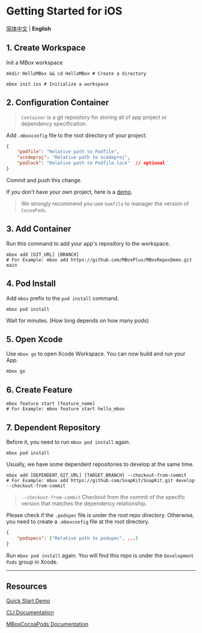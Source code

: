 # Getting Started for iOS

[简体中文](https://github.com/MBoxPlus/mbox/wiki/Getting-Started-iOS-cn) | **English**

## 1. Create Workspace

Init a MBox workspace

```shell
mkdir HelloMBox && cd HelloMBox # Create a directory

mbox init ios # Initialize a workspace
```

## 2. Configuration Container
> `Container` is a git repository for storing all of app project or dependency specification. 

Add `.mboxconfig` file to the root directory of your project.

```JSON
{
    "podfile": "Relative path to Podfile",
    "xcodeproj": "Relative path to xcodeproj",
    "podlock": "Relative path to Podfile.lock"  // optional
}
```

Commit and push this change.

If you don't have your own project, here is a [demo](https://github.com/MBoxPlus/MBoxReposDemo/blob/main/.mboxconfig).

> We strongly recommend you use `Gemfile` to manager the version of `CocoaPods`.

## 3. Add Container

Run this command to add your app's repository to the workspace.

```shell
mbox add [GIT_URL] [BRANCH]
# For Example: mbox add https://github.com/MBoxPlus/MBoxReposDemo.git main
```

## 4. Pod Install

Add `mbox` prefix to the `pod install` command.

```shell
mbox pod install
```

Wait for minutes. (How long depends on how many pods)

## 5. Open Xcode

Use `mbox go` to open Xcode Workspace. You can now build and run your App.

```shell
mbox go
```

## 6. Create Feature

```shell
mbox feature start [feature_name]
# For Example: mbox feature start hello_mbox
```

## 7. Dependent Repository

Before it, you need to run `mbox pod install` again.

```shell
mbox pod install
```

Usually, we have some dependent repositories to develop at the same time.

```shell
mbox add [DEPENDENT_GIT_URL] [TARGET_BRANCH] --checkout-from-commit
# For Example: mbox add https://github.com/SnapKit/SnapKit.git develop --checkout-from-commit
```

> `--checkout-from-commit` Checkout from the commit of the specific version that matches the dependency relationship.

Please check if the `.podspec` file is under the root repo directory. Otherwise, you need to create a `.mboxconfig` file at the root directory.

```JSON
{
    "podspecs": ["Relative path to podspec", ...]
}
```

Run `mbox pod install` again. You will find this repo is under the `Development Pods` group in Xcode.

---

## Resources

[Quick Start Demo](Quick-Start-Demo-iOS.md)

[CLI Documentation](https://github.com/MBoxPlus/mbox/wiki/CLI-documentation)

[MBoxCocoaPods Documentation](https://github.com/MBoxPlus/mbox-cocoapods)
